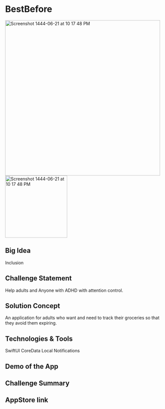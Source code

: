 # BestBefore <a name="TOP"></a>

<!-- ![]() -->

<img width="500" alt="Screenshot 1444-06-21 at 10 17 48 PM" src="https://user-images.githubusercontent.com/55793333/212494266-6f2ba172-3661-4547-b150-0e58965316e9.jpeg">

<img width="200" alt="Screenshot 1444-06-21 at 10 17 48 PM" src="https://user-images.githubusercontent.com/55793333/212492558-675155a9-6b4a-4c51-8db9-1c25343bdef4.png">

## Big Idea
Inclusion

## Challenge Statement
Help adults and Anyone with ADHD with attention control.

## Solution Concept
An application for adults who want and need to track their groceries so that they avoid them expiring.

## Technologies & Tools
SwiftUI
CoreData
Local Notifications

## Demo of the App
<!-- https://user-images.githubusercontent.com/68162866/211813931-01b992a2-34ed-4c9b-acc7-1d661171e668.MOV
 -->
## Challenge Summary
<!-- An App that provides an easy way for someone with permanent or temporary speech impediment who want(s) to efficiently communicate with others face to face by clear text size and spoken content -->

<!-- <img width="956" alt="Screen Shot 1444-06-19 at 2 36 32 PM" src="https://user-images.githubusercontent.com/68162866/212056863-0fd108c4-d0bf-4c17-8849-50f4929a75b9.png"> -->

## AppStore link

